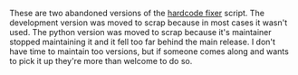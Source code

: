These are two abandoned versions of the [hardcode fixer](https://github.com/Foggalong/hardcode-fixer/tree/master) script. The development version was moved to scrap because in most cases it wasn't used. The python version was moved to scrap because it's maintainer stopped maintaining it and it fell too far behind the main release. I don't have time to maintain too versions, but if someone comes along and wants to pick it up they're more than welcome to do so.
